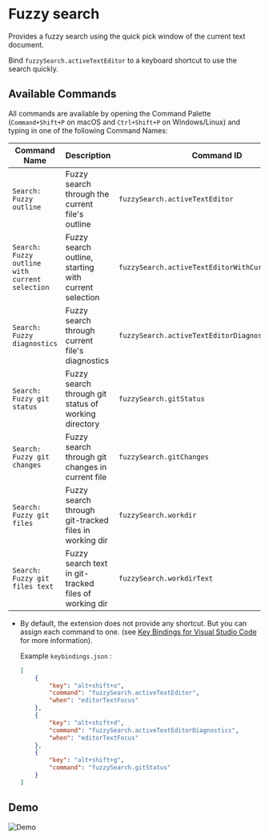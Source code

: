 # Fuzzy search

Provides a fuzzy search using the quick pick window of the current text
document.

Bind `fuzzySearch.activeTextEditor` to a keyboard shortcut to use the search
quickly.

## Available Commands

All commands are available by opening the Command Palette (`Command+Shift+P` on macOS and `Ctrl+Shift+P` on Windows/Linux) and typing in one of the following Command Names:

| Command Name                                   | Description                                           | Command ID                                         |
| ---------------------------------------------- | ----------------------------------------------------- | -------------------------------------------------- |
| `Search: Fuzzy outline`                        | Fuzzy search through the current file's outline       | `fuzzySearch.activeTextEditor`                     |
| `Search: Fuzzy outline with current selection` | Fuzzy search outline, starting with current selection | `fuzzySearch.activeTextEditorWithCurrentSelection` |
| `Search: Fuzzy diagnostics`                    | Fuzzy search through current file's diagnostics       | `fuzzySearch.activeTextEditorDiagnostics`          |
| `Search: Fuzzy git status`                     | Fuzzy search through git status of working directory  | `fuzzySearch.gitStatus`                            |
| `Search: Fuzzy git changes`                    | Fuzzy search through git changes in current file      | `fuzzySearch.gitChanges`                           |
| `Search: Fuzzy git files`                      | Fuzzy search through git-tracked files in working dir | `fuzzySearch.workdir`                              |
| `Search: Fuzzy git files text`                 | Fuzzy search text in git-tracked files of working dir | `fuzzySearch.workdirText`                          |

- By default, the extension does not provide any shortcut. But you can assign each command to one. (see [Key Bindings for Visual Studio Code](https://code.visualstudio.com/docs/getstarted/keybindings) for more information).

    Example `keybindings.json` :

    ```json
    [
        {
            "key": "alt+shift+o",
            "command": "fuzzySearch.activeTextEditor",
            "when": "editorTextFocus"
        },
        {
            "key": "alt+shift+d",
            "command": "fuzzySearch.activeTextEditorDiagnostics",
            "when": "editorTextFocus"
        },
        {
            "key": "alt+shift+g",
            "command": "fuzzySearch.gitStatus"
        }
    ]
    ```

## Demo

![Demo](./images/demo.gif)
